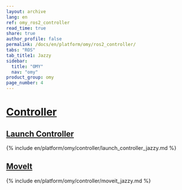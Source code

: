 ```yaml
---
layout: archive
lang: en
ref: omy_ros2_controller
read_time: true
share: true
author_profile: false
permalink: /docs/en/platform/omy/ros2_controller/
tabs: "ROS"
tab_title1: Jazzy
sidebar:
  title: "OMY"
  nav: "omy"
product_group: omy
page_number: 4
---
```


<style>body {counter-reset: h1 3 !important;}</style>

# [Controller](#controller)

## [Launch Controller](#launch-controller)
{% include en/platform/omy/controller/launch_controller_jazzy.md %}

## [MoveIt](#moveit)
{% include en/platform/omy/controller/moveit_jazzy.md %}

